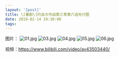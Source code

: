 ```yaml
---
layout: '[post]'
title: \[番剧\]约会大作战第三季第六话先行图
date: 2019-02-14 19:30:00
tags:
---
```


图片：
![01.jpg](https://i.loli.net/2019/02/14/5c6511c11b3ab.jpg)
![03.jpg](https://i.loli.net/2019/02/14/5c6511c11979c.jpg)
![04.jpg](https://i.loli.net/2019/02/14/5c6511bfbd0af.jpg)
![05.jpg](https://i.loli.net/2019/02/14/5c6511c0b2580.jpg)
![06.jpg](https://i.loli.net/2019/02/14/5c6511c057e1f.jpg)

视频：https://www.bilibili.com/video/av43503440/
